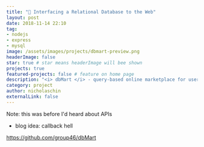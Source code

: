 ```yaml
---
title: "🛒 Interfacing a Relational Database to the Web"
layout: post
date: 2018-11-14 22:10
tag: 
- nodejs
- express
- mysql
image: /assets/images/projects/dbmart-preview.png
headerImage: false
star: true # star means headerImage will bee shown
projects: true
featured-projects: false # feature on home page
description: "<i> dbMart </i> - query-based online marketplace for users to buy, search for, and sell things"
category: project
author: nicholaschin
externalLink: false
---
```


Note: this was before I'd heard about APIs 

- blog idea: callback hell 

https://github.com/group46/dbMart
